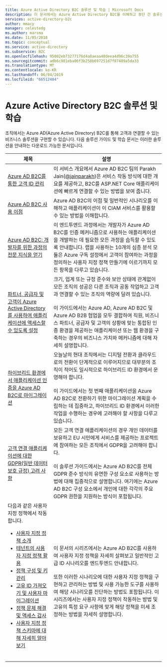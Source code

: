 ```yaml
---
title: Azure Active Directory B2C 솔루션 및 학습 | Microsoft Docs
description: 이 문서에서는 Azure Active Directory B2C를 이해하고 종단 간 솔루션에 사용하는 데 도움이 되는 솔루션 및 학습 정보에 대한 링크를 제공합니다.
services: active-directory-b2c
author: mmacy
manager: celestedg
ms.author: marsma
ms.date: 11/05/2018
ms.topic: conceptual
ms.service: active-directory
ms.subservice: B2C
ms.openlocfilehash: 95002eb73277176d4a8aeaa40deea4d96c39a755
ms.sourcegitcommit: adb6c981eba06f3b258b697251d7f87489a5da33
ms.translationtype: MT
ms.contentlocale: ko-KR
ms.lasthandoff: 06/04/2019
ms.locfileid: "66512404"
---
```

# <a name="solutions-and-training-for-azure-active-directory-b2c"></a>Azure Active Directory B2C 솔루션 및 학습

조직에서는 Azure AD(Azure Active Directory) B2C를 통해 고객과 연결할 수 있는 비즈니스 솔루션을 구현할 수 있습니다. 다음 솔루션 가이드 및 학습 문서는 이러한 솔루션을 안내하는 다운로드 가능한 문서입니다.

| 제목 | 설명 |
| ----- | ----------- |
| [Azure AD B2C를 통한 고객 ID 관리](https://channel9.msdn.com/Shows/On-NET/Customer-Identity-Management-with-Azure-AD-B2C) | 이 서비스 개요에서 Azure AD B2C 팀의 Parakh Jain([@jainparakh](https://twitter.com/jainparakh))은 서비스 작동 방식에 대한 개요를 제공하고, B2C를 ASP.NET Core 애플리케이션에 빠르게 연결할 수 있는 방법을 보여 줍니다. |
| [Azure AD B2C 사용 이점](https://aka.ms/b2coverview) | Azure AD B2C의 이점 및 일반적인 시나리오를 이해하고 애플리케이션이 이 CIAM 서비스를 활용할 수 있는 방법을 이해합니다. |
| [Azure AD B2C: 개발자를 위한 과정의 전문 지식을 얻기](https://aka.ms/learnAADB2C) | 이 엔드투엔드 과정에서는 개발자가 Azure AD B2C를 인증 메커니즘으로 사용하는 애플리케이션을 개발하는 데 필요한 모든 과정을 습득할 수 있도록 안내합니다. 랩을 사용하는 10개의 심층 분석 모듈은 Azure 구독 설정에서 고객이 참여하는 과정을 정의하는 사용자 지정 정책 만들기에 이르기까지 모든 항목을 다루고 있습니다. |
| [파트너, 공급자 및 고객이 Azure Active Directory를 사용하여 애플리케이션에 액세스할 수 있도록 설정](https://aka.ms/aadexternalidentities) | 크기, 업계 또는 규정 준수와 보안 상태에 관계없이 모든 조직의 성공은 다른 조직과 공동 작업하고 고객과 연결할 수 있는 조직의 역량에 달려 있습니다.<br><br>이 가이드에서는 Azure AD, Azure AD B2C 및 Azure AD B2B 협업을 모두 결합하여 직원, 비즈니스 파트너, 공급자 및 고객의 상황에 맞는 통합된 인증 환경을 제공하는 애플리케이션 또는 웹 환경을 구축하는 경우의 비즈니스 가치와 메커니즘에 대해 자세히 설명합니다. |
| [하이브리드 환경에서 애플리케이션 인증을 Azure AD B2C로 마이그레이션](https://aka.ms/MigratetoAADB2C) | 오늘날의 현대 조직에서는 디지털 전환과 클라우드로의 전환이 단계적으로 이루어지므로 대부분의 조직이 적어도 일시적으로 하이브리드 ID 환경에서 운영해야 합니다.<br><br>이 가이드에서는 첫 번째 애플리케이션을 Azure AD B2C로 전환하기 위한 마이그레이션 계획을 수립하는 데 집중하고, 하이브리드 ID 환경에서 이러한 작업을 수행하는 경우에 고려해야 할 사항을 다루고 있습니다. |
| [고객 연결 애플리케이션에 대한 GDPR(일반 데이터 보호 규정) 고려 사항](https://aka.ms/AADB2CandGDPR) | 모든 고객 연결 애플리케이션의 경우 개인 데이터를 보유하고 EU 시민에게 서비스를 제공하는 프로젝트에 참여하는 모든 조직에서 GDPR을 고려해야 합니다.<br><br>이 솔루션 가이드에서는 Azure AD B2C를 전체 GDPR 준수 방식의 유연한 구성 요소로 사용하는 방법에 대해 집중적으로 설명합니다. 여기에는 Azure AD B2C 구성 요소에서 개인에 대한 각각의 주요 GDPR 권한을 지원하는 방식이 포함됩니다. |
| 다음과 같은 사용자 지정 정책에서 작동합니다.<br><ul><li>[사용자 지정 정책 소개](https://download.microsoft.com/download/3/6/1/36187D50-A693-4547-848A-176F17AE1213/Deep%20Dive%20on%20Azure%20AD%20B2C%20Custom%20Policies/Azure%20AD%20B2C%20Custom%20Policies%20-%20Introduction.pdf)</li><li>[테넌트의 사용자 지정 정책 활용](https://download.microsoft.com/download/3/6/1/36187D50-A693-4547-848A-176F17AE1213/Deep%20Dive%20on%20Azure%20AD%20B2C%20Custom%20Policies/Azure%20AD%20B2C%20Custom%20Policies%20-%20Leveraging%20Custom%20Policies%20for%20your%20Tenant.pdf)</li><li>[정책 구성 및 키 관리](https://download.microsoft.com/download/3/6/1/36187D50-A693-4547-848A-176F17AE1213/Deep%20Dive%20on%20Azure%20AD%20B2C%20Custom%20Policies/Azure%20AD%20B2C%20Custom%20Policies%20-%20Structuring%20Policies%20and%20Managing%20Keys.pdf)</li><li>[고유 ID 가져오기 및 사용자 마이그레이션](https://download.microsoft.com/download/3/6/1/36187D50-A693-4547-848A-176F17AE1213/Deep%20Dive%20on%20Azure%20AD%20B2C%20Custom%20Policies/Azure%20AD%20B2C%20Custom%20Policies%20-%20Bring-your-own-identity%20and%20Migrating%20Users.pdf)</li><li>[정책 문제 해결 및 액세스 감사](https://download.microsoft.com/download/3/6/1/36187D50-A693-4547-848A-176F17AE1213/Deep%20Dive%20on%20Azure%20AD%20B2C%20Custom%20Policies/Azure%20AD%20B2C%20Custom%20Policies%20-%20Troubleshooting%20Policies%20and%20Auditing.pdf)</li><li>[사용자 지정 정책 스키마에 대해 자세히 알아보기](https://download.microsoft.com/download/3/6/1/36187D50-A693-4547-848A-176F17AE1213/Deep%20Dive%20on%20Azure%20AD%20B2C%20Custom%20Policies/Azure%20AD%20B2C%20Custom%20Policies%20-%20Deep%20Dive%20on%20Custom%20Policy%20Schema.pdf)</li><br>| 이 문서의 시리즈에서는 Azure AD B2C를 사용하여 사용자 지정 정책을 자세히 살펴보고 일반적인 고급 ID 시나리오를 엔드투엔드 안내합니다.<br><br> 또한 이러한 시나리오에 대한 사용자 지정 정책을 구현하고 관리하는 방법 및 사용 가능한 도구를 사용하여 해당 시나리오를 진단하는 방법도 포함됩니다. 이 시리즈에서는 사용자 지정 정책이 작동하는 방법 및 고유의 특정 요구 사항에 맞게 해당 정책을 미세 조정하는 방법을 자세히 설명합니다. |

